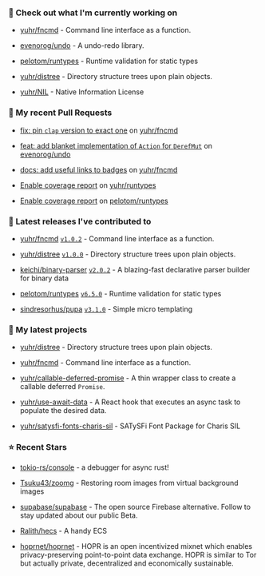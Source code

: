 ### 👷 Check out what I'm currently working on



- [yuhr/fncmd](https://github.com/yuhr/fncmd) - Command line interface as a function.

- [evenorog/undo](https://github.com/evenorog/undo) - A undo-redo library.

- [pelotom/runtypes](https://github.com/pelotom/runtypes) - Runtime validation for static types

- [yuhr/distree](https://github.com/yuhr/distree) - Directory structure trees upon plain objects.

- [yuhr/NIL](https://github.com/yuhr/NIL) - Native Information License

### 🔨 My recent Pull Requests



- [fix: pin `clap` version to exact one](https://github.com/yuhr/fncmd/pull/10) on [yuhr/fncmd](https://github.com/yuhr/fncmd)

- [feat: add blanket implementation of `Action` for `DerefMut`](https://github.com/evenorog/undo/pull/14) on [evenorog/undo](https://github.com/evenorog/undo)

- [docs: add useful links to badges](https://github.com/yuhr/fncmd/pull/8) on [yuhr/fncmd](https://github.com/yuhr/fncmd)

- [Enable coverage report](https://github.com/yuhr/runtypes/pull/2) on [yuhr/runtypes](https://github.com/yuhr/runtypes)

- [Enable coverage report](https://github.com/pelotom/runtypes/pull/293) on [pelotom/runtypes](https://github.com/pelotom/runtypes)

### 🔭 Latest releases I've contributed to



- [yuhr/fncmd](https://github.com/yuhr/fncmd) [`v1.0.2`](https://github.com/yuhr/fncmd/releases/tag/v1.0.2) - Command line interface as a function.

- [yuhr/distree](https://github.com/yuhr/distree) [`v1.0.0`](https://github.com/yuhr/distree/releases/tag/v1.0.0) - Directory structure trees upon plain objects.

- [keichi/binary-parser](https://github.com/keichi/binary-parser) [`v2.0.2`](https://github.com/keichi/binary-parser/releases/tag/v2.0.2) - A blazing-fast declarative parser builder for binary data

- [pelotom/runtypes](https://github.com/pelotom/runtypes) [`v6.5.0`](https://github.com/pelotom/runtypes/releases/tag/v6.5.0) - Runtime validation for static types

- [sindresorhus/pupa](https://github.com/sindresorhus/pupa) [`v3.1.0`](https://github.com/sindresorhus/pupa/releases/tag/v3.1.0) - Simple micro templating

### 🌱 My latest projects



- [yuhr/distree](https://github.com/yuhr/distree) - Directory structure trees upon plain objects.

- [yuhr/fncmd](https://github.com/yuhr/fncmd) - Command line interface as a function.

- [yuhr/callable-deferred-promise](https://github.com/yuhr/callable-deferred-promise) - A thin wrapper class to create a callable deferred `Promise`.

- [yuhr/use-await-data](https://github.com/yuhr/use-await-data) - A React hook that executes an async task to populate the desired data.

- [yuhr/satysfi-fonts-charis-sil](https://github.com/yuhr/satysfi-fonts-charis-sil) - SATySFi Font Package for Charis SIL

### ⭐ Recent Stars



- [tokio-rs/console](https://github.com/tokio-rs/console) - a debugger for async rust!

- [Tsuku43/zoomg](https://github.com/Tsuku43/zoomg) - Restoring room images from virtual background images

- [supabase/supabase](https://github.com/supabase/supabase) - The open source Firebase alternative. Follow to stay updated about our public Beta.

- [Ralith/hecs](https://github.com/Ralith/hecs) - A handy ECS

- [hoprnet/hoprnet](https://github.com/hoprnet/hoprnet) - HOPR is an open incentivized mixnet which enables privacy-preserving point-to-point data exchange. HOPR is similar to Tor but actually private, decentralized and economically sustainable.